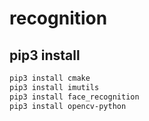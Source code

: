 # recognition

## pip3 install

```bash
pip3 install cmake
pip3 install imutils
pip3 install face_recognition
pip3 install opencv-python
```
